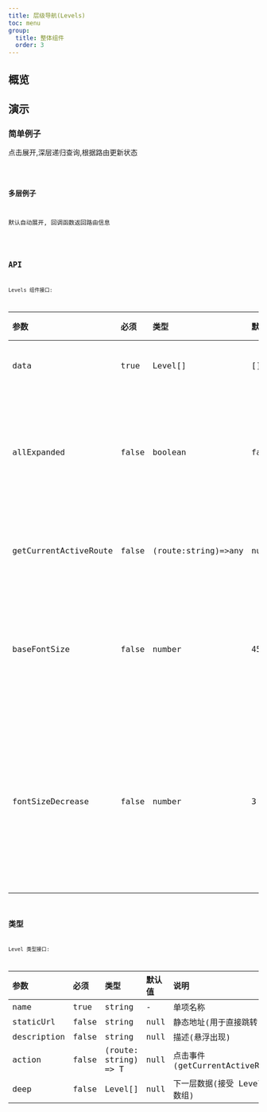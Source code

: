 ```yaml
---
title: 层级导航(Levels)
toc: menu
group:
  title: 整体组件
  order: 3
---
```


## 概览

## 演示

### 简单例子

点击展开,深层递归查询,根据路由更新状态

<code src="@/components/levels/demo/demo-simple.tsx" />

### 多层例子

默认自动展开, 回调函数返回路由信息

<code src="@/components/levels/demo/demo.tsx" />

## API

Levels 组件接口:

| 参数                  | 必须  | 类型                | 默认值 | 说明                              |
| :-------------------- | :---- | :------------------ | :----- | :-------------------------------- |
| data                  | true  | Level[]             | []     | 阶级数据                          |
| allExpanded           | false | boolean             | false  | 是否 默认展开所有层级             |
| getCurrentActiveRoute | false | (route:string)=>any | null   | 获取当前路由                      |
| baseFontSize          | false | number              | 45     | !将被移除! 基础字体大小           |
| fontSizeDecrease      | false | number              | 3      | !将被移除! 字体大小随层级向下递减 |

## 类型

Level 类型接口:

| 参数        | 必须  | 类型                 | 默认值 | 说明                            |
| :---------- | :---- | :------------------- | :----- | :------------------------------ |
| name        | true  | string               | -      | 单项名称                        |
| staticUrl   | false | string               | null   | 静态地址(用于直接跳转)          |
| description | false | string               | null   | 描述(悬浮出现)                  |
| action      | false | (route: string) => T | null   | 点击事件(getCurrentActiveRoute) |
| deep        | false | Level[]              | null   | 下一层数据(接受 Level 类型数组) |
